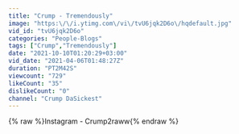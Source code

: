```yaml
---
title: "Crump - Tremendously"
image: "https:\/\/i.ytimg.com\/vi\/tvU6jqk2D6o\/hqdefault.jpg"
vid_id: "tvU6jqk2D6o"
categories: "People-Blogs"
tags: ["Crump","Tremendously"]
date: "2021-10-10T01:20:29+03:00"
vid_date: "2021-04-06T01:48:27Z"
duration: "PT2M42S"
viewcount: "729"
likeCount: "35"
dislikeCount: "0"
channel: "Crump DaSickest"
---
```

{% raw %}Instagram - Crump2raww{% endraw %}
